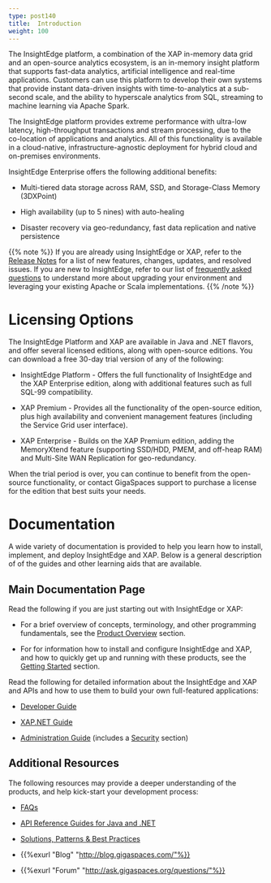 ```yaml
---
type: post140
title:  Introduction
weight: 100
---
```


The InsightEdge platform, a combination of the XAP in-memory data grid and an open-source analytics ecosystem, is an in-memory insight platform that supports fast-data analytics, artificial intelligence and real-time applications. Customers can use this platform to develop their own systems that provide instant data-driven insights with time-to-analytics at a sub-second scale, and the ability to hyperscale analytics from SQL, streaming to machine learning via Apache Spark.

The InsightEdge platform provides extreme performance with ultra-low latency, high-throughput transactions and stream processing, due to the co-location of applications and analytics. All of this functionality is available in a cloud-native, infrastructure-agnostic deployment for hybrid cloud and on-premises environments. 

InsightEdge Enterprise offers the following additional benefits:

* Multi-tiered data storage across RAM, SSD, and Storage-Class Memory (3DXPoint) 

* High availability (up to 5 nines) with auto-healing

* Disaster recovery via geo-redundancy, fast data replication and native persistence

{{% note %}}
If you are already using InsightEdge or XAP, refer to the [Release Notes](./rn/index.html) for a list of new features, changes, updates, and resolved issues. If you are new to InsightEdge, refer to our list of [frequently asked questions](./started/faq.html) to understand more about upgrading your environment and leveraging your existing Apache or Scala implementations.
{{% /note %}}

# Licensing Options

The InsightEdge Platform and XAP are available in Java and .NET flavors, and offer several licensed editions, along with open-source editions. You can download a free 30-day trial version of any of the following:

* InsightEdge Platform - Offers the full functionality of InsightEdge and the XAP Enterprise edition, along with additional features such as full SQL-99 compatibility.

* XAP Premium - Provides all the functionality of the open-source edition, plus high availability and convenient management features (including the Service Grid user interface).

* XAP Enterprise - Builds on the XAP Premium edition, adding the MemoryXtend feature (supporting SSD/HDD, PMEM, and off-heap RAM) and Multi-Site WAN Replication for geo-redundancy.

When the trial period is over, you can continue to benefit from the open-source functionality, or contact GigaSpaces support to purchase a license for the edition that best suits your needs.

# Documentation

A wide variety of documentation is provided to help you learn how to install, implement, and deploy InsightEdge and XAP. Below is a general description of of the guides and other learning aids that are available.

## Main Documentation Page

Read the following if you are just starting out with InsightEdge or XAP:

* For a brief overview of concepts, terminology, and other programming fundamentals, see the [Product Overview](./overview/index.html) section.

* For for information how to install and configure InsightEdge and XAP, and how to quickly get up and running with these products, see the [Getting Started](./started/index.html) section.

Read the following for detailed information about the InsightEdge and XAP and APIs and how to use them to build your own full-featured applications:

* [Developer Guide](./dev-java/index.html)

* [XAP.NET Guide](./dev-dotnet/index.html)

* [Administration Guide](./admin/index.html) (includes a [Security](./security/index.html) section)

## Additional Resources

The following resources may provide a deeper understanding of the products, and help kick-start your development process:

* [FAQs](/faq/index.html)

* [API Reference Guides for Java and .NET](/api_documentation/index.html)

* [Solutions, Patterns & Best Practices](/sbp)

* {{%exurl "Blog" "http://blog.gigaspaces.com/"%}}

* {{%exurl "Forum" "http://ask.gigaspaces.org/questions/"%}}

